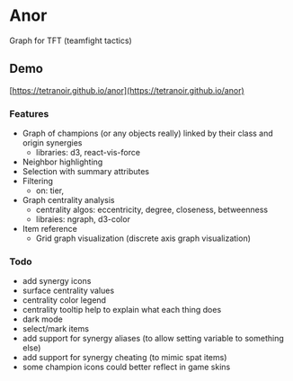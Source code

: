 # Anor

Graph for TFT (teamfight tactics)

## Demo

[https://tetranoir.github.io/anor](https://tetranoir.github.io/anor)

### Features
 * Graph of champions (or any objects really) linked by their class and origin synergies
     * libraries: d3, react-vis-force
 * Neighbor highlighting
 * Selection with summary attributes
 * Filtering
     * on: tier,
 * Graph centrality analysis
     * centrality algos: eccentricity, degree, closeness, betweenness
     * libraies: ngraph, d3-color
 * Item reference
     * Grid graph visualization (discrete axis graph visualization)


### Todo
 * add synergy icons
 * surface centrality values
 * centrality color legend
 * centrality tooltip help to explain what each thing does
 * dark mode
 * select/mark items
 * add support for synergy aliases (to allow setting variable to something else)
 * add support for synergy cheating (to mimic spat items)
 * some champion icons could better reflect in game skins
